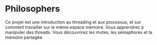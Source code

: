 # Philosophers
Ce projet est une introduction au threading et aux processus, et sur comment travailler sur le même espace mémoire. Vous apprendrez à manipuler des threads. Vous découvrirez les mutex, les sémaphores et la mémoire partagée.
